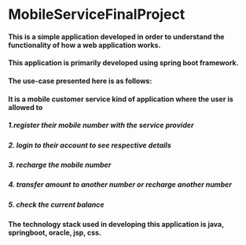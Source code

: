 # MobileServiceFinalProject

#### This is a simple application developed in order to understand the functionality of how a web application works.
#### This application is primarily developed using spring boot framework.

#### The use-case presented here is as follows:
#### It is a mobile customer service kind of application where the user is allowed to 
##### 1.register their mobile number with the service provider
##### 2. login to their account to see respective details
##### 3. recharge the mobile number
##### 4. transfer amount to another number or recharge another number
##### 5. check the current balance

#### The technology stack used in developing this application is java, springboot, oracle, jsp, css.
